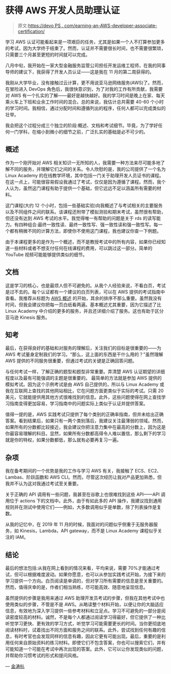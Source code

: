 # 获得 AWS 开发人员助理认证

> 原文:[https://devo PS . com/earning-an-AWS-developer-associate-certification/](https://devops.com/earning-an-aws-developer-associate-certification/)

学习 AWS 认证可能看起来是一项艰巨的任务，尤其是如果一个人不打算参加更多的考试，因为大学终于结束了。然而，认证并不需要很长时间，也不需要很繁琐，只需要三个月甚至更短的时间就可以完成。

八月中旬，我开始在一家大型金融服务监管公司担任开发运维工程师，在我的同事导师的建议下，我获得了开发人员认证——这是我在 11 月的第二周获得的。

我刚从大学毕业，没有接触过云计算，更不用说亚马逊网络服务(AWS)了。然而，在冒险进入 DevOps 角色后，我很快意识到，为了对我的工作有所贡献，我需要对 AWS 有一个扎实的了解——最好是越快越好。我的学习时间是晚上在家、每天乘火车上下班和业余工作时间的混合。总的来说，我估计总共需要 40-60 个小时的学习时间。我相信，通过分配时间和遵循列出的程序，任何人都可以完成类似的壮举。

我会把这个过程分成三个独立的阶段:概述、文档和考试细节。毕竟，为了学好任何一门学科，在缩小到微小的细节之前，广泛扎实的基础是必不可少的。

## **概述**

作为一个刚开始对 AWS 相关知识一无所知的人，我需要一种方法来尽可能多地了解不同的服务，并理解它们之间的关系。令人欣慰的是，我的公司提供了一个名为 Linux Academy 的在线教学环境，其中包括一门关于助理开发人员证书的课程。在这一点上，可能很容易假设我通过了考试，仅仅是因为遵循了课程。然而，我个人认为，虽然这门课程有助于提供一个基础，但它远远不足以涵盖所有需要的材料。

这门课程(大约 12 个小时，包括一些基础实验)向我概述了与考试相关的主要服务以及不同组件之间的联系。该课程还附带了模拟测验和期末考试，虽然很有帮助，但还没有达到 AWS 考试的水平。我觉得唯一有帮助的问题是关于 rds 的读写能力。有四种组合:最终一致性读、最终一致性写、强一致性读和强一致性写。每一个都有稍微不同的计算方法，即使你不使用这门课程，我也建议你查一下例题。

由于本课程更多的是作为一个概述，而不是教授考试中的所有内容，如果你已经知道一些材料或者不想支付任何在线课程的费用，可以跳过这一部分。简单的 YouTube 视频可能能够提供类似的细节。

## **文档**

这是学习的核心，也是最烦人但不可避免的。从我个人经验来说，不看白页，考试是过不去的。每个认证都有一个建议的白页列表，可以在 AWS 提供的考试指南中查看。我推荐从标题为 [AWS 概述](https://d1.awsstatic.com/whitepapers/aws-overview.pdf) 的开始，其余的排序不那么重要。虽然我没有时间，但我会建议你把每一页白纸看两遍。基本概述尤其重要，因为它描述了比 Linux Academy 中介绍的更多的服务，并且还详细介绍了服务。这也有助于区分亚马逊 Kinesis 服务。

## **知考**

最后，在获得良好的基础和对服务的理解后，关注我们的目标是很重要的——为 AWS 考试量身定制我们的学习。“那么，这上面的东西是干什么用的？”虽然理解 AWS 提供的不同服务很重要，但通过考试的关键是正确回答问题。

与任何考试一样，了解正确的题型和题型非常重要。弄清楚 AWS 认证期望的详细程度以及最有可能强调的主题是很重要的。 最简单的方法就是参加 AWS 提供的模拟考试。因为这个示例考试是由 AWS 自己提供的，所以与 Linux Academy 或我在互联网上查找的其他网站相比，它在问题方面更类似于实际的考试。只需 20 美元，它就能提供用其他方式很难找到的信息。此外，这些问题使得在网上查找学习指南变得更加容易，学习指南中的问题实际上类似于认证并提供答案。

值得一提的是，AWS 实践考试只提供了每个类别的正确率指南，但并未给出正确答案。看到结果后，如果只有一两个类别落后，我建议关注最薄弱的领域。然而，如果所有的分数都比较接近，我会建议你把注意力集中在最高的分数上，因为这是你最容易理解的科目。显然，如果所有分数都高得令人难以置信，那么剩下的学习就是你的特权，如果分数都低，那么就有必要再复习一遍。

## **杂项**

我在备考期间的一个优势是我的工作与学习 AWS 有关，我接触了 ECS、EC2、Lambas、阶跃函数和 AWS CLI。然而，尽管这次经历让我对产品更加熟悉，但我并不认为这对我通过考试至关重要。

关于正确的 API 调用有一些问题，我甚至在谷歌上也很难找到这些 API——API 调用位于 actions 下的文档中。此外，由于有如此多的 API 操作，我建议找到通用规则并在测试中使用它们——例如，大多数调用似乎是单数，除了列表操作是复数。

从我的记忆中，在 2019 年 11 月的时候，我面对的问题似乎侧重于无服务器服务，如 Kinesis，Lambda，API gateway，而不是 Linux Academy 课程似乎关注的 IAM。

## **结论**

最后的想法包括:从我在网上看到的情况来看，平均来说，需要 70%才能通过考试，但可以根据难度波动。如果你愿意，也可以从参加实践考试开始，为接下来的学习提供一个方向。白页阅读是单调的，但对学习所有需要的信息是至关重要的。然而，值得庆幸的是，作者们相当熟练，尽可能高效、随意地呈现信息。

虽然提供的步骤是我用来通过 AWS 助理开发员考试的步骤，但我在其他考试中也使用类似的步骤，不管是不是 AWS。从略读整个材料开始，以便让你的大脑适应信息，有效地为深入学习提供一些参考材料和立足点。学习不可避免的一部分是阅读密度较高的材料。诚然，不是每个人都通过阅读学习得最好，但它提供了一种比听觉学习更快、更有效的学习方式，听觉学习可能需要更长的时间。当你更彻底地阅读材料时，试着找出不同方面和服务之间的联系。此外，尝试找到任何有趣的信息，有时考官也会发现同样的信息有趣，因此它更有可能出现。最后，重要的是利用任何来自原始资料的练习材料。即使它们不包含答案，你也可以搜索它们，并有可能知道一个可能在考试中再次出现的答案。此外，它可以让你发现类似的问题，并帮助你习惯考试的形式和提问风格。

— [金涛杭](https://devops.com/author/jintao-hang/)